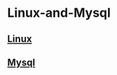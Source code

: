 # Linux-and-Mysql

## [Linux](https://github.com/HeJayce/Linux-and-Mysql/blob/main/README.md)

## [Mysql](https://github.com/HeJayce/Linux-and-Mysql/blob/main/mysql.md)








